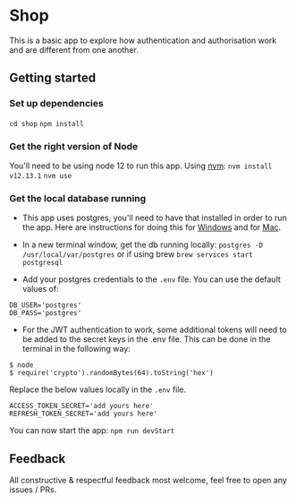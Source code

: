 # Shop
This is a basic app to explore how authentication and authorisation work and are different from one another. 

## Getting started

### Set up dependencies 
`cd shop`
`npm install`

### Get the right version of Node
You'll need to be using node 12 to run this app. Using [nvm](https://github.com/nvm-sh/nvm):
`nvm install v12.13.1`
`nvm use`

### Get the local database running
* This app uses postgres, you'll need to have that installed in order to run the app. Here are instructions for doing this 
for [Windows](https://www.postgresqltutorial.com/install-postgresql/) and for [Mac](https://flaviocopes.com/postgres-how-to-install/).

* In a new terminal window, get the db running locally:
`postgres -D /usr/local/var/postgres` or if using brew `brew services start postgresql`

* Add your postgres credentials to the `.env` file. You can use the default values of:
```
DB_USER='postgres'
DB_PASS='postgres'
```
* For the JWT authentication to work, some additional tokens will need to be added to the secret keys in the .env file. This can be done in the terminal in the following way:
```
$ node 
$ require('crypto').randomBytes(64).toString('hex')
```
Replace the below values locally in the `.env` file.

```
ACCESS_TOKEN_SECRET='add yours here'
REFRESH_TOKEN_SECRET='add yours here'
```
You can now start the app:
`npm run devStart`

## Feedback
All constructive & respectful feedback most welcome, feel free to open any issues / PRs. 
